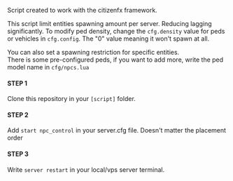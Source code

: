 Script created to work with the citizenfx framework.

This script limit entities spawning amount per server. Reducing lagging significantly. 
To modify ped density, change the ```cfg.density``` value for peds or vehicles in ```cfg.config```. The "0" value meaning it won't spawn at all.

You can also set a spawning restriction for specific entities.  
There is some pre-configured peds, if you want to add more, write the ped model name in ```cfg/npcs.lua```


#### STEP 1
 Clone this repository in your ```[script]``` folder.
#### STEP 2
 Add ```start npc_control``` in your server.cfg file. Doesn't matter the placement order
#### STEP 3
 Write ```server restart``` in your local/vps server terminal.


